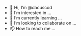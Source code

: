 - 👋 Hi, I’m @dacuscod
- 👀 I’m interested in ...
- 🌱 I’m currently learning ...
- 💞️ I’m looking to collaborate on ...
- 📫 How to reach me ...

<!---
dacuscod/dacuscod is a ✨ special ✨ repository because its `README.md` (this file) appears on your GitHub profile.
You can click the Preview link to take a look at your changes.
--->
